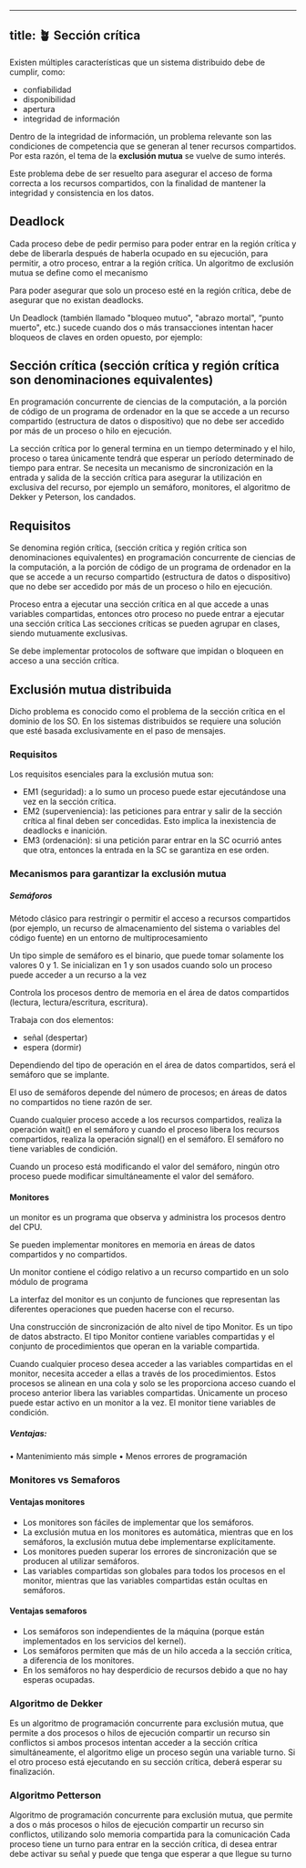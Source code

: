 
---
title: 🪴 Sección crítica
---
Existen múltiples características que un sistema distribuido debe de cumplir, como:
- confiabilidad
- disponibilidad
- apertura
- integridad de información

Dentro de la integridad de información, un problema relevante son las condiciones de competencia que se generan al tener recursos compartidos. Por esta razón, el tema de la **exclusión mutua** se vuelve de sumo interés. 

Este problema debe de ser resuelto para asegurar el acceso de forma correcta a los recursos compartidos, con la finalidad de mantener la integridad y consistencia en los datos.

## Deadlock
Cada proceso debe de pedir permiso para poder entrar en la región crítica y debe de liberarla después de haberla ocupado en su ejecución, para permitir, a otro proceso, entrar a la región crítica. Un algoritmo de exclusión mutua se define como el mecanismo

Para poder asegurar que solo un proceso esté en la región crítica, debe de asegurar que no existan deadlocks.

Un Deadlock (también llamado "bloqueo mutuo", "abrazo mortal", “punto muerto", etc.) sucede cuando dos o más transacciones intentan hacer bloqueos de claves en orden opuesto, por ejemplo:


## Sección crítica (sección crítica y región crítica son denominaciones equivalentes) 
En programación concurrente de ciencias de la computación, a la porción de código de un programa de ordenador en la que se accede a un recurso compartido (estructura de datos o dispositivo) que no debe ser accedido por más de un proceso o hilo en ejecución. 

La sección crítica por lo general termina en un tiempo determinado y el hilo, proceso o tarea únicamente tendrá que esperar un período determinado de tiempo para entrar. Se necesita un mecanismo de sincronización en la entrada y salida de la sección crítica para asegurar la utilización en exclusiva del recurso, por ejemplo un semáforo, monitores, el algoritmo de Dekker y Peterson, los candados.

## Requisitos 
Se denomina región crítica, (sección crítica y región crítica son denominaciones equivalentes) en programación concurrente de ciencias de la computación, a la porción de código de un programa de ordenador en la que se accede a un recurso compartido (estructura de datos o dispositivo) que no debe ser accedido por más de un proceso o hilo en ejecución.

Proceso entra a ejecutar una sección crítica en al que accede a unas variables compartidas, entonces otro proceso no puede entrar a ejecutar una sección crítica
Las secciones críticas se pueden agrupar en clases, siendo mutuamente exclusivas.

Se debe implementar protocolos de software que impidan o bloqueen en acceso a una sección crítica.

## Exclusión mutua distribuida
Dicho problema es conocido como el problema de la sección crítica en el dominio de los SO. En los sistemas distribuidos se requiere una solución que esté basada exclusivamente en el paso de mensajes.

### Requisitos
Los requisitos esenciales para la exclusión mutua son:
- EM1 (seguridad): a lo sumo un proceso puede estar ejecutándose una vez en la sección crítica.
- EM2 (superveniencia): las peticiones para entrar y salir de la sección crítica al final deben ser concedidas. Esto implica la inexistencia de deadlocks e inanición.
- EM3 (ordenación): si una petición parar entrar en la SC ocurrió antes que otra, entonces la entrada en la SC se garantiza en ese orden.

### Mecanismos para garantizar la exclusión mutua
##### Semáforos
Método clásico para restringir o permitir el acceso a recursos compartidos (por ejemplo, un recurso de almacenamiento del sistema o variables del código fuente) en un entorno de multiprocesamiento

Un tipo simple de semáforo es el binario, que puede tomar solamente los valores 0 y 1. Se inicializan en 1 y son usados cuando solo un proceso puede acceder a un recurso a la vez

Controla los procesos dentro de memoria en el área de datos compartidos (lectura, lectura/escritura, escritura).

Trabaja con dos elementos:
- señal (despertar)
- espera (dormir)

Dependiendo del tipo de operación en el área de datos compartidos, será el semáforo que se implante.

El uso de semáforos depende del número de procesos; en áreas de datos no compartidos no tiene razón de ser.

Cuando cualquier proceso accede a los recursos compartidos, realiza la operación wait() en el semáforo y cuando el proceso libera los recursos compartidos, realiza la operación signal() en el semáforo. El semáforo no tiene variables de condición. 

Cuando un proceso está modificando el valor del semáforo, ningún otro proceso puede modificar simultáneamente el valor del semáforo.


#### Monitores
un monitor es un programa que observa y administra los procesos dentro del CPU.

Se pueden implementar monitores en memoria en áreas de datos compartidos y no compartidos.

Un monitor contiene el código relativo a un recurso compartido en un solo módulo de programa

La interfaz del monitor es un conjunto de funciones que representan las diferentes operaciones que pueden hacerse con el recurso.

Una construcción de sincronización de alto nivel de tipo Monitor. Es un tipo de datos abstracto. El tipo Monitor contiene variables compartidas y el conjunto de procedimientos que operan en la variable compartida.

Cuando cualquier proceso desea acceder a las variables compartidas en el monitor, necesita acceder a ellas a través de los procedimientos. Estos procesos se alinean en una cola y solo se les proporciona acceso cuando el proceso anterior libera las variables compartidas. Únicamente un proceso puede estar activo en un monitor a la vez. El monitor tiene variables de condición.

##### Ventajas:
• Mantenimiento más simple
• Menos errores de programación

### Monitores vs Semaforos
#### Ventajas monitores
- Los monitores son fáciles de implementar que los semáforos.
- La exclusión mutua en los monitores es automática, mientras que en los semáforos, la exclusión mutua debe implementarse explícitamente.
- Los monitores pueden superar los errores de sincronización que se producen al utilizar semáforos.
- Las variables compartidas son globales para todos los procesos en el monitor, mientras que las variables compartidas están ocultas en semáforos.

#### Ventajas semaforos
- Los semáforos son independientes de la máquina (porque están implementados en los servicios del kernel).
- Los semáforos permiten que más de un hilo acceda a la sección crítica, a diferencia de los monitores.
- En los semáforos no hay desperdicio de recursos debido a que no hay esperas ocupadas.

### Algoritmo de Dekker
Es un algoritmo de programación concurrente para exclusión mutua, que permite a dos procesos o hilos de ejecución compartir un recurso sin conflictos si ambos procesos intentan acceder a la sección crítica simultáneamente, el algoritmo elige un proceso según una variable turno. Si el otro proceso está ejecutando en su sección crítica, deberá esperar su finalización.

### Algoritmo Petterson
Algoritmo de programación concurrente para exclusión mutua, que permite a dos o más procesos o hilos de ejecución compartir un recurso sin conflictos, utilizando solo memoria compartida para la comunicación 
Cada proceso tiene un turno para entrar en la sección crítica, di desea entrar debe activar su señal y puede que tenga que esperar a que llegue su turno




